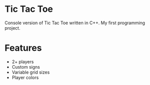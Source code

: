 # Tic Tac Toe
Console version of Tic Tac Toe written in C++. My first programming project.

# Features
- 2+ players
- Custom signs
- Variable grid sizes
- Player colors
